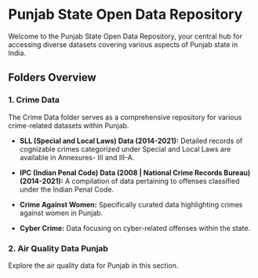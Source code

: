 # Punjab State Open Data Repository

Welcome to the Punjab State Open Data Repository, your central hub for accessing diverse datasets covering various aspects of Punjab state in India.

## Folders Overview

### 1. Crime Data

The Crime Data folder serves as a comprehensive repository for various crime-related datasets within Punjab.

- **SLL (Special and Local Laws) Data (2014-2021):** Detailed records of cognizable crimes categorized under Special and Local Laws are available in Annexures- III and III-A.
  
- **IPC (Indian Penal Code) Data (2008 | National Crime Records Bureau) (2014-2021):** A compilation of data pertaining to offenses classified under the Indian Penal Code.

- **Crime Against Women:** Specifically curated data highlighting crimes against women in Punjab.

- **Cyber Crime:** Data focusing on cyber-related offenses within the state.

### 2. Air Quality Data Punjab

Explore the air quality data for Punjab in this section.
